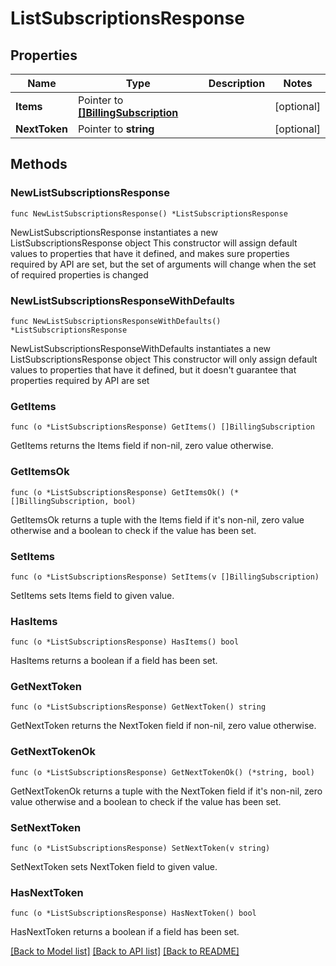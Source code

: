 # ListSubscriptionsResponse

## Properties

Name | Type | Description | Notes
------------ | ------------- | ------------- | -------------
**Items** | Pointer to [**[]BillingSubscription**](BillingSubscription.md) |  | [optional] 
**NextToken** | Pointer to **string** |  | [optional] 

## Methods

### NewListSubscriptionsResponse

`func NewListSubscriptionsResponse() *ListSubscriptionsResponse`

NewListSubscriptionsResponse instantiates a new ListSubscriptionsResponse object
This constructor will assign default values to properties that have it defined,
and makes sure properties required by API are set, but the set of arguments
will change when the set of required properties is changed

### NewListSubscriptionsResponseWithDefaults

`func NewListSubscriptionsResponseWithDefaults() *ListSubscriptionsResponse`

NewListSubscriptionsResponseWithDefaults instantiates a new ListSubscriptionsResponse object
This constructor will only assign default values to properties that have it defined,
but it doesn't guarantee that properties required by API are set

### GetItems

`func (o *ListSubscriptionsResponse) GetItems() []BillingSubscription`

GetItems returns the Items field if non-nil, zero value otherwise.

### GetItemsOk

`func (o *ListSubscriptionsResponse) GetItemsOk() (*[]BillingSubscription, bool)`

GetItemsOk returns a tuple with the Items field if it's non-nil, zero value otherwise
and a boolean to check if the value has been set.

### SetItems

`func (o *ListSubscriptionsResponse) SetItems(v []BillingSubscription)`

SetItems sets Items field to given value.

### HasItems

`func (o *ListSubscriptionsResponse) HasItems() bool`

HasItems returns a boolean if a field has been set.

### GetNextToken

`func (o *ListSubscriptionsResponse) GetNextToken() string`

GetNextToken returns the NextToken field if non-nil, zero value otherwise.

### GetNextTokenOk

`func (o *ListSubscriptionsResponse) GetNextTokenOk() (*string, bool)`

GetNextTokenOk returns a tuple with the NextToken field if it's non-nil, zero value otherwise
and a boolean to check if the value has been set.

### SetNextToken

`func (o *ListSubscriptionsResponse) SetNextToken(v string)`

SetNextToken sets NextToken field to given value.

### HasNextToken

`func (o *ListSubscriptionsResponse) HasNextToken() bool`

HasNextToken returns a boolean if a field has been set.


[[Back to Model list]](../README.md#documentation-for-models) [[Back to API list]](../README.md#documentation-for-api-endpoints) [[Back to README]](../README.md)


